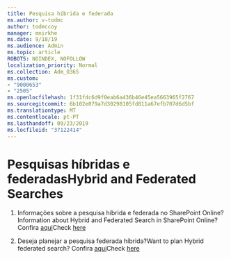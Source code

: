 ```yaml
---
title: Pesquisa híbrida e federada
ms.author: v-todmc
author: todmccoy
manager: mnirkhe
ms.date: 9/18/19
ms.audience: Admin
ms.topic: article
ROBOTS: NOINDEX, NOFOLLOW
localization_priority: Normal
ms.collection: Adm_O365
ms.custom:
- "9000653"
- "2505"
ms.openlocfilehash: 1f31fdc6d9f0eab6a436b46e45ea5663965f2767
ms.sourcegitcommit: 6b102e079a7d30298105fd811a67efb707d6d5bf
ms.translationtype: MT
ms.contentlocale: pt-PT
ms.lasthandoff: 09/23/2019
ms.locfileid: "37122414"
---
```

# <a name="hybrid-and-federated-searches"></a><span data-ttu-id="b555c-102">Pesquisas híbridas e federadas</span><span class="sxs-lookup"><span data-stu-id="b555c-102">Hybrid and Federated Searches</span></span> 

1. <span data-ttu-id="b555c-103">Informações sobre a pesquisa híbrida e federada no SharePoint Online?</span><span class="sxs-lookup"><span data-stu-id="b555c-103">Information about Hybrid and Federated Search in SharePoint Online?</span></span>
    <span data-ttu-id="b555c-104">Confira [aqui](https://docs.microsoft.com/sharepoint/hybrid/hybrid-search-in-sharepoint)</span><span class="sxs-lookup"><span data-stu-id="b555c-104">Check [here](https://docs.microsoft.com/sharepoint/hybrid/hybrid-search-in-sharepoint)</span></span>

2. <span data-ttu-id="b555c-105">Deseja planejar a pesquisa federada híbrida?</span><span class="sxs-lookup"><span data-stu-id="b555c-105">Want to plan Hybrid federated search?</span></span>
    <span data-ttu-id="b555c-106">Confira [aqui](https://docs.microsoft.com/sharepoint/hybrid/plan-hybrid-federated-search)</span><span class="sxs-lookup"><span data-stu-id="b555c-106">Check [here](https://docs.microsoft.com/sharepoint/hybrid/plan-hybrid-federated-search)</span></span>